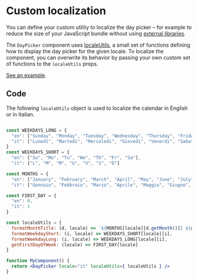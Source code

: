 # Custom localization

You can define your custom utility to localize the day picker – for example to reduce the size of your JavaScript bundle without using [external libraries](LocalizationMoment.md).

The `DayPicker` component uses [localeUtils](LocaleUtils.md), a small set of functions defining how to display the day picker for the given locale. To localize the component, you can overwrite its behavior by passing your own custom set of functions to the `localeUtils` props.

[See an example](http://www.gpbl.org/react-day-picker/examples/#localizedCustom).

## Code

The following `localeUtils` object is used to localize the calendar in English or in Italian.

```jsx

const WEEKDAYS_LONG = {
  "en": ["Sunday", "Monday", "Tuesday", "Wednesday", "Thursday", "Friday", "Saturday"],
  "it": ["Lunedì", "Martedì", "Mercoledì", "Giovedì", "Venerdì", "Sabato", "Domenica"]
}
const WEEKDAYS_SHORT = {
  "en": ["Su", "Mo", "Tu", "We", "Th", "Fr", "Sa"],
  "it": ["L", "M", "M", "G", "V", "S", "D"]

const MONTHS = {
  "en": ["January", "February", "March", "April", "May", "June", "July", "August", "September", "October", "November", "December"]
  "it": ["Gennaio", "Febbraio", "Marzo", "Aprile", "Maggio", "Giugno", "Luglio", "Agosto", "Settembre", "Ottobre", "Novembre", "Dicembre"];

const FIRST_DAY = {
  "en": 0,
  "it": 1
}

const localeUtils = {
  formatMonthTitle: (d, locale) => `${MONTHS[locale][d.getMonth()]} ${d.getFullYear()}`,
  formatWeekdayShort: (i, locale) => WEEKDAYS_SHORT[locale][i],
  formatWeekdayLong: (i, locale) => WEEKDAYS_LONG[locale][i],
  getFirstDayOfWeek: (locale) => FIRST_DAY[locale]
}

function MyComponent() {
  return <DayPicker locale="it" localeUtils={ localeUtils } />
}

```
